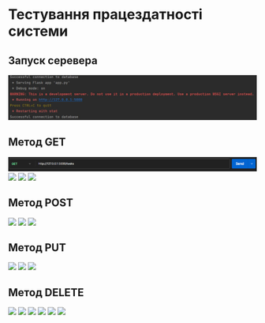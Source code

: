 # Тестування працездатності системи

## Запуск серевера
![](./start.jpg)

## Метод GET 
![](./get_all_tasks.png)
![](./20.png)
![](./21.png)
![](./22.png)
## Метод POST
![](./23.png)
![](./24.png)
![](./25.png)

## Метод PUT
![](./26.png)
![](./27.png)
![](./28.png)
## Метод DELETE
![](./29.png)
![](./30.png)
![](./31.png)
![](./32.png)
![](./33.png)
![](./34.png)



